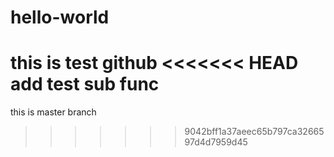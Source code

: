 # hello-world
this is test github
<<<<<<< HEAD
add test sub func
=======
this is master branch
>>>>>>> 9042bff1a37aeec65b797ca3266597d4d7959d45
